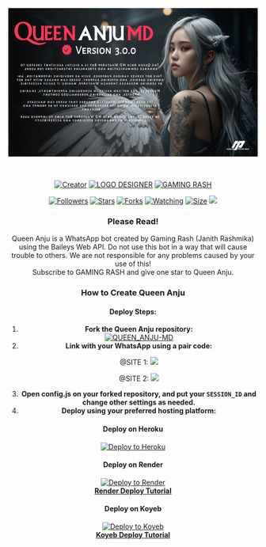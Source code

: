 <div class="repo" align="center">
  <a href="#">
    <img src="https://raw.githubusercontent.com/RASH-DATA/ANJU-DATA/refs/heads/main/LOGOS/IMG-20241223-WA0023.jpg" width="540" height="300" />
  </a>
  <p align="center">
    <a href="#"><img src="http://readme-typing-svg.herokuapp.com?color=ff00ab&center=true&vCenter=true&multiline=false&lines=QUEEN+ANJU+XPRO" alt=""></a>
    <a href="#"><img src="http://readme-typing-svg.herokuapp.com?color=ff00ab&center=true&vCenter=true&multiline=false&lines=TECHNICAL+DARK+DEVILS+(T.D.D)" alt=""></a>
  </p>
  <p align="center">
    <a href="#"><img title="Creator" src="https://img.shields.io/badge/Creator-GAMING_RASH-red.svg?style=for-the-badge&logo=github"></a>
    <a href="#"><img title="LOGO DESIGNER" src="https://img.shields.io/badge/LOGO_DESIGNER-NIKO_PAMIYA-red.svg?style=for-the-badge&logo=github"></a>
    <a href="#"><img alt="GAMING RASH" src="https://img.shields.io/youtube/channel/subscribers/UChrUGbOqQ6BZUAAsffJPPsw" target="_blank" /></a>
  </p>
  <p align="center">
    <a href="https://github.com/Mrrashmika?tab=followers"><img title="Followers" src="https://img.shields.io/github/followers/Mrrashmika?color=green&style=flat-square"></a>
    <a href="https://github.com/Mrrashmika/QUEEN-ANJU-XPRO/stargazers/"><img title="Stars" src="https://img.shields.io/github/stars/Mrrashmika/QUEEN-ANJU-XPRO?color=white&style=flat-square"></a>
    <a href="https://github.com/Mrrashmika/QUEEN-ANJU-XPRO/network/members"><img title="Forks" src="https://img.shields.io/github/forks/Mrrashmika/QUEEN-ANJU-XPRO?color=yellow&style=flat-square"></a>
    <a href="https://github.com/Mrrashmika/QUEEN-ANJU-XPRO/watchers"><img title="Watching" src="https://img.shields.io/github/watchers/Mrrashmika/QUEEN-ANJU-XPRO?label=Watchers&color=red&style=flat-square"></a>
    <a href="https://github.com/Mrrashmika/QUEEN-ANJU-XPRO"><img title="Size" src="https://img.shields.io/github/repo-size/Mrrashmika/QUEEN-ANJU-XPRO?style=flat-square&color=darkred"></a>
    <a href="https://github.com/Mrrashmika/QUEEN-ANJU-XPRO/graphs/commit-activity"><img height="20" src="https://img.shields.io/badge/Maintained-No-red.svg"></a>
  </p>

  <h3>Please Read!</h3>
  <p>
    Queen Anju is a WhatsApp bot created by Gaming Rash (Janith Rashmika) using the Baileys Web API. Do not use this bot in a way that will cause trouble to others. We are not responsible for any problems caused by your use of this!<br />
    Subscribe to GAMING RASH and give one star to Queen Anju.
  </p>

  <h3>How to Create Queen Anju</h3>

  <h4>Deploy Steps:</h4>
  <ol>
    <li><strong>Fork the Queen Anju repository:</strong>
      <br>
      <a href="https://github.com/Mrrashmika/QUEEN-ANJU-XPRO/fork"><img title="QUEEN_ANJU-MD" src="https://img.shields.io/badge/FORK QUEEN_ANJU-h?color=black&style=for-the-badge&logo=stackshare"></a>
    </li>
    <li><strong>Link with your WhatsApp using a pair code:</strong>
      <p align="center">
        @SITE 1:
        <a href="https://similar-tarantula-gamingrash-eb07f801.koyeb.app/">
          <img src="https://play-lh.googleusercontent.com/901aMQFFnVoX2T-YuJmTIwpPve_SUgMv_QSyzMSPtAqt_l0CyXN1DxfD6xXU0r2f9iM=w240-h480-rw" width="90" />
        </a>
      </p>
      <p align="center">
        @SITE 2:
        <a href="https://anju-pair.onrender.com">
          <img src="https://play-lh.googleusercontent.com/901aMQFFnVoX2T-YuJmTIwpPve_SUgMv_QSyzMSPtAqt_l0CyXN1DxfD6xXU0r2f9iM=w240-h480-rw" width="90" />
        </a>
      </p>
    </li>
    <li><strong>Open config.js on your forked repository, and put your <code>SESSION_ID</code> and change other settings as needed.</strong></li>
    <li><strong>Deploy using your preferred hosting platform:</strong></li>
  </ol>

  <h4>Deploy on Heroku</h4>
  <p align="center">
    <a href="https://heroku.com/deploy?template=https://github.com/Mrrashmika/QUEEN-ANJU-XPRO">
      <img src="https://www.herokucdn.com/deploy/button.svg" alt="Deploy to Heroku">
    </a>
  </p>

  <h4>Deploy on Render</h4>
  <p align="center">
    <a href="https://render.com/deploy?repo=https://github.com/Mrrashmika/QUEEN-ANJU-XPRO.git">
      <img src="https://render.com/images/deploy-to-render-button.svg" alt="Deploy to Render">
    </a>
    <br>
    <a href="https://youtu.be/aIUe2sEmd_E?si=WiL0IMrI79GJuog9" target="_blank"><strong>Render Deploy Tutorial</strong></a>
  </p>

  <h4>Deploy on Koyeb</h4>
  <p align="center">
    <a href="https://app.koyeb.com/deploy?name=queen-anju-md&type=git&repository=Mrrashmika%2FQueen_Anju-MD&branch=V-2.00&builder=dockerfile&env%5BMONGODB%5D=your+mongodb+uri&env%5BSESSION_ID%5D=your+session+id&ports=8000%3Bhttp%3B%2F">
      <img src="https://www.koyeb.com/static/images/deploy/button.svg" alt="Deploy to Koyeb">
    </a>
    <br>
    <a href="https://youtu.be/NHxe-ynZmGI" target="_blank"><strong>Koyeb Deploy Tutorial</strong></a>
  </p>
</div>
